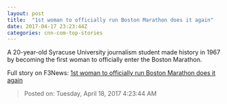 ```yaml
---
layout: post
title:  "1st woman to officially run Boston Marathon does it again"
date: 2017-04-17 23:23:44Z
categories: cnn-com-top-stories
---
```


A 20-year-old Syracuse University journalism student made history in 1967 by becoming the first woman to officially enter the Boston Marathon.


Full story on F3News: [1st woman to officially run Boston Marathon does it again](http://www.f3nws.com/n/jCWpHE)

> Posted on: Tuesday, April 18, 2017 4:23:44 AM
